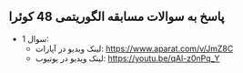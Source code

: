 ## پاسخ به سوالات مسابقه الگوریتمی 48 کوئرا

- سوال 1:
  - لینک ویدیو در آپارات: https://www.aparat.com/v/JmZ8C
  - لینک ویدیو در یوتیوب: https://youtu.be/qAl-z0nPq_Y
